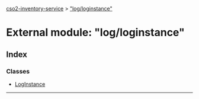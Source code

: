 [cso2-inventory-service](../README.md) > ["log/loginstance"](../modules/_log_loginstance_.md)

# External module: "log/loginstance"

## Index

### Classes

* [LogInstance](../classes/_log_loginstance_.loginstance.md)

---

